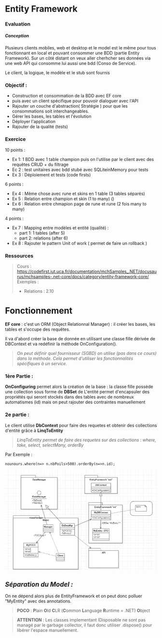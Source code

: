 # Entity Framework

### Evaluation

##### Conception
Plusieurs clients mobiles, web et desktop et le model est le même pour tous fonctionnant en local et pouvant consommer une BDD (partie Entity Framework). Sur un côté distant on veux aller cherhcher ses données via une web API qui consomme lui aussi une bdd (Conso de Service).

Le client, la logique, le modèle et le stub sont fournis

### Objectif :
- Construction et consommation de la BDD avec EF core
- puis avec un client spécifique pour pouvoir dialoguer avec l'API
- Rajouter un couche d'abstraction( Stratégie ) pour que les consommations soit interchangeables.
- Gérer les bases, les tables et l'évolution
- Déployer l'application
- Rajouter de la qualité (tests)

### Exercice 

10 points :
- Ex 1: 1 BDD avec 1 table champion puis on l'utilise par le client avec des requêtes CRUD + du filtrage
- Ec 2 : test unitaires avec bdd stubé avec SQLiteinMemory pour tests
- Ex 3 : Déploiement et tests (code firsts) 

6 points :
- Ex 4 : Même chose avec rune et skins en 1 table (3 tables séparés)
- Ex 5 : Relation entre champion et skin (1 to many) ()
- Ex 6 : Relation entre chmapion page de rune et rune (2 fois many to many)

4 points :
- Ex 7 : Mapping entre modèles et entité (qualité) :
    - part 1: 1 tables (after 5)
    - part 2: relations (after 6)
- Ex 8 : Rajouter le pattern Unit of work ( permet de faire un rollback )

### Ressources 

> Cours : https://codefirst.iut.uca.fr/documentation/mchSamples_.NET/docusaurus/mchsamples-.net-core/docs/category/entity-framework-core/  
Exemples :
> - Relations : 2.10

# Fonctionnement

**EF core** : c'est un ORM (Object Relationnal Manager) : il créer les bases, les tables et s'occupe des requêtes.

Il va d'abord créer la base de donnée en utilisant une classe fille dérivée de DBContext et va redéfinir la méthode OnConfiguration().
> *On peut définir quel fournisseur (SGBD) on utilise (pas dans ce cours) dans la méthode. Cela permet d'utiliser les fonctionnalités spécifiques à un service.*



### 1ère Partie : 
**OnConfiguring** permet alors la création de la base : la classe fille possède une collection sous forme de **DBSet** de 
L'entité permet d'encapsuler des propriétés qui seront stockés dans des tables avec de nombreux automatismes (id) mais on peut rajouter des contraintes manuellement

### 2e partie : 
Le client utilise **DbContext** pour faire des requetes et obtenir des collections d'entité grâce à **LinqToEntity** 
> *LinqToEntity permet de faire des requetes sur des collections : where, take, select, selectMany, orderBy*  

Par Exemple :

        
    nounours.where(n=> n.nbPoils>500).orderBy(n=>n.id);

![Diagramme Général](img/Diagramme1.PNG)

## ***Séparation du Model :*** 

On ne dépend alors plus de EntityFramework et on peut donc polluer "MyEntity" avec des annotations.

> **POCO** : **P**lain **O**ld **C**LR (**C**ommon **L**anguage **R**untime = .NET) **O**bject 

> **ATTENTION** : Les classes implementant IDisposable ne sont pas managé par le garbage collector, il faut donc utiliser .dispose() pour libérer l'espace manuellement.  
